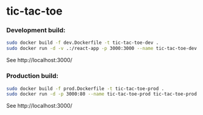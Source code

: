 # tic-tac-toe

### Development build:
```bash
sudo docker build -f dev.Dockerfile -t tic-tac-toe-dev .
sudo docker run -d -v .:/react-app -p 3000:3000 --name tic-tac-toe-dev tic-tac-toe-dev
```
See http://localhost:3000/

### Production build:
```bash
sudo docker build -f prod.Dockerfile -t tic-tac-toe-prod .
sudo docker run -d -p 3000:80 --name tic-tac-toe-prod tic-tac-toe-prod
```
See http://localhost:3000/
